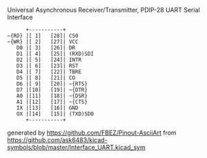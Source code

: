 Universal Asynchronous Receiver/Transmitter, PDIP-28
UART Serial Interface


	      +-----------+
	~{RD} |[ 1]   [28]| CS0
	~{WR} |[ 2]   [27]| VCC
	   D0 |[ 3]   [26]| DR
	   D1 |[ 4]   [25]| (RXD)SDI
	   D2 |[ 5]   [24]| INTR
	   D3 |[ 6]   [23]| RST
	   D4 |[ 7]   [22]| TBRE
	   D5 |[ 8]   [21]| CO
	   D6 |[ 9]   [20]| ~{RTS}
	   D7 |[10]   [19]| ~{DTR}
	   A0 |[11]   [18]| ~{DSR}
	   A1 |[12]   [17]| ~{CTS}
	   IX |[13]   [16]| GND
	   OX |[14]   [15]| (TXD)SDO
	      +-----------+


generated by https://github.com/FBEZ/Pinout-AsciiArt from https://github.com/ask6483/kicad-symbols/blob/master/Interface_UART.kicad_sym